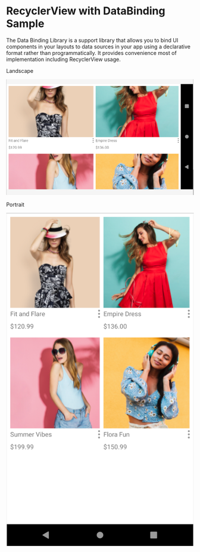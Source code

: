 # RecyclerView with DataBinding Sample

The Data Binding Library is a support library that allows you to bind UI components in your layouts to data sources in your app using a declarative format rather than programmatically. It provides convenience most of implementation including RecyclerView usage.

Landscape

![alt text](https://github.com/harunkor/RecyclerView-With-DataBinding-Sample/blob/master/Portrait.png?raw=true)


Portrait

![alt text](https://github.com/harunkor/RecyclerView-With-DataBinding-Sample/blob/master/Landscape.png?raw=true)
